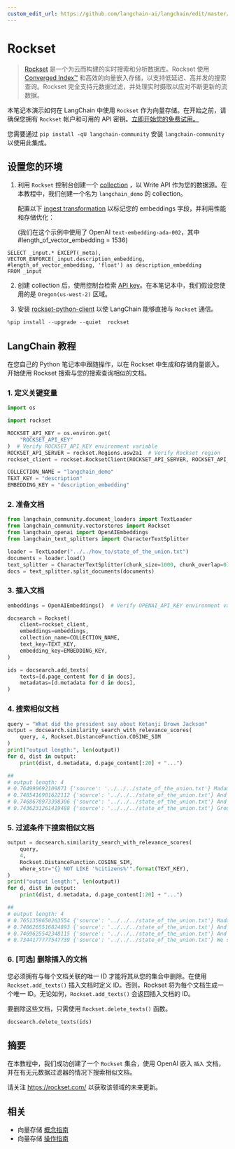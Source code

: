 ```yaml
---
custom_edit_url: https://github.com/langchain-ai/langchain/edit/master/docs/docs/integrations/vectorstores/rockset.ipynb
---
```


# Rockset

>[Rockset](https://rockset.com/) 是一个为云而构建的实时搜索和分析数据库。Rockset 使用 [Converged Index™](https://rockset.com/blog/converged-indexing-the-secret-sauce-behind-rocksets-fast-queries/) 和高效的向量嵌入存储，以支持低延迟、高并发的搜索查询。Rockset 完全支持元数据过滤，并处理实时摄取以应对不断更新的流数据。

本笔记本演示如何在 LangChain 中使用 `Rockset` 作为向量存储。在开始之前，请确保您拥有 `Rockset` 帐户和可用的 API 密钥。[立即开始您的免费试用。](https://rockset.com/create/)

您需要通过 `pip install -qU langchain-community` 安装 `langchain-community` 以使用此集成。

## 设置您的环境

1. 利用 `Rockset` 控制台创建一个 [collection](https://rockset.com/docs/collections/) ，以 Write API 作为您的数据源。在本教程中，我们创建一个名为 `langchain_demo` 的 collection。

    配置以下 [ingest transformation](https://rockset.com/docs/ingest-transformation/) 以标记您的 embeddings 字段，并利用性能和存储优化：

   (我们在这个示例中使用了 OpenAI `text-embedding-ada-002`，其中 #length_of_vector_embedding = 1536)

```
SELECT _input.* EXCEPT(_meta), 
VECTOR_ENFORCE(_input.description_embedding, #length_of_vector_embedding, 'float') as description_embedding 
FROM _input
```

2. 创建 collection 后，使用控制台检索 [API key](https://rockset.com/docs/iam/#users-api-keys-and-roles)。在本笔记本中，我们假设您使用的是 `Oregon(us-west-2)` 区域。

3. 安装 [rockset-python-client](https://github.com/rockset/rockset-python-client) 以使 LangChain 能够直接与 `Rockset` 通信。


```python
%pip install --upgrade --quiet  rockset
```

## LangChain 教程

在您自己的 Python 笔记本中跟随操作，以在 Rockset 中生成和存储向量嵌入。开始使用 Rockset 搜索与您的搜索查询相似的文档。

### 1. 定义关键变量


```python
import os

import rockset

ROCKSET_API_KEY = os.environ.get(
    "ROCKSET_API_KEY"
)  # Verify ROCKSET_API_KEY environment variable
ROCKSET_API_SERVER = rockset.Regions.usw2a1  # Verify Rockset region
rockset_client = rockset.RocksetClient(ROCKSET_API_SERVER, ROCKSET_API_KEY)

COLLECTION_NAME = "langchain_demo"
TEXT_KEY = "description"
EMBEDDING_KEY = "description_embedding"
```

### 2. 准备文档


```python
from langchain_community.document_loaders import TextLoader
from langchain_community.vectorstores import Rockset
from langchain_openai import OpenAIEmbeddings
from langchain_text_splitters import CharacterTextSplitter

loader = TextLoader("../../how_to/state_of_the_union.txt")
documents = loader.load()
text_splitter = CharacterTextSplitter(chunk_size=1000, chunk_overlap=0)
docs = text_splitter.split_documents(documents)
```

### 3. 插入文档


```python
embeddings = OpenAIEmbeddings()  # Verify OPENAI_API_KEY environment variable

docsearch = Rockset(
    client=rockset_client,
    embeddings=embeddings,
    collection_name=COLLECTION_NAME,
    text_key=TEXT_KEY,
    embedding_key=EMBEDDING_KEY,
)

ids = docsearch.add_texts(
    texts=[d.page_content for d in docs],
    metadatas=[d.metadata for d in docs],
)
```

### 4. 搜索相似文档


```python
query = "What did the president say about Ketanji Brown Jackson"
output = docsearch.similarity_search_with_relevance_scores(
    query, 4, Rockset.DistanceFunction.COSINE_SIM
)
print("output length:", len(output))
for d, dist in output:
    print(dist, d.metadata, d.page_content[:20] + "...")

##
# output length: 4
# 0.764990692109871 {'source': '../../../state_of_the_union.txt'} Madam Speaker, Madam...
# 0.7485416901622112 {'source': '../../../state_of_the_union.txt'} And I’m taking robus...
# 0.7468678973398306 {'source': '../../../state_of_the_union.txt'} And so many families...
# 0.7436231261419488 {'source': '../../../state_of_the_union.txt'} Groups of citizens b...
```

### 5. 过滤条件下搜索相似文档


```python
output = docsearch.similarity_search_with_relevance_scores(
    query,
    4,
    Rockset.DistanceFunction.COSINE_SIM,
    where_str="{} NOT LIKE '%citizens%'".format(TEXT_KEY),
)
print("output length:", len(output))
for d, dist in output:
    print(dist, d.metadata, d.page_content[:20] + "...")

##
# output length: 4
# 0.7651359650263554 {'source': '../../../state_of_the_union.txt'} Madam Speaker, Madam...
# 0.7486265516824893 {'source': '../../../state_of_the_union.txt'} And I’m taking robus...
# 0.7469625542348115 {'source': '../../../state_of_the_union.txt'} And so many families...
# 0.7344177777547739 {'source': '../../../state_of_the_union.txt'} We see the unity amo...
```

### 6. [可选] 删除插入的文档

您必须拥有与每个文档关联的唯一 ID 才能将其从您的集合中删除。在使用 `Rockset.add_texts()` 插入文档时定义 ID。否则，Rockset 将为每个文档生成一个唯一 ID。无论如何，`Rockset.add_texts()` 会返回插入文档的 ID。

要删除这些文档，只需使用 `Rockset.delete_texts()` 函数。


```python
docsearch.delete_texts(ids)
```

## 摘要

在本教程中，我们成功创建了一个 `Rockset` 集合，使用 OpenAI 嵌入 `插入` 文档，并在有无元数据过滤器的情况下搜索相似文档。

请关注 https://rockset.com/ 以获取该领域的未来更新。

## 相关

- 向量存储 [概念指南](/docs/concepts/#vector-stores)
- 向量存储 [操作指南](/docs/how_to/#vector-stores)